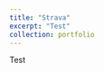 ```yaml
---
title: "Strava"
excerpt: "Test"
collection: portfolio
---
```


Test

<div class="strava-embed-placeholder" data-embed-type="activity" data-embed-id="9346422232" data-style="standard"></div><script src="https://strava-embeds.com/embed.js"></script>